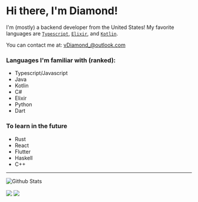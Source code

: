 # Hi there, I'm Diamond!
I'm (mostly) a backend developer from the United States! My favorite languages are [`Typescript`], [`Elixir`], and [`Kotlin`].

You can contact me at: [vDiamond_@outlook.com](mailto:vDiamond_@outlook.com)


### Languages I'm familiar with (ranked):
 - Typescript/Javascript
 - Java
 - Kotlin
 - C#
 - Elixir
 - Python
 - Dart

<!-- ### Technologies -->

### To learn in the future
 - Rust
 - React
 - Flutter
 - Haskell
 - C++
---
![Github Stats](https://github-readme-stats.vercel.app/api?username=DiamondMiner88&theme=tokyonight&show_icons=true&hide_border=true&hide_rank=true&custom_title=Github%20Stats)
<div>
      <img align="center" style="padding=0;" src="https://github-readme-stats.vercel.app/api/top-langs/?username=DiamondMiner88&theme=tokyonight&layout=compact&show_icons=true&hide_border=true&langs_count=6&card_width=450&exclude_repo=AmongUsCheat" />
      <img align="center" style="padding=0;" src="https://github-readme-stats.vercel.app/api/wakatime?username=Diamond&theme=tokyonight&hide_border=true&layout=compact&custom_title=Weekly%20Stats&langs_count=6" />
</div>

<!----------------- LINKS --------------->
[`TypeScript`]:          https://www.typescriptlang.org/
[`Kotlin`]:              https://kotlinlang.org/
[`Elixir`]:              https://elixir-lang.org/
